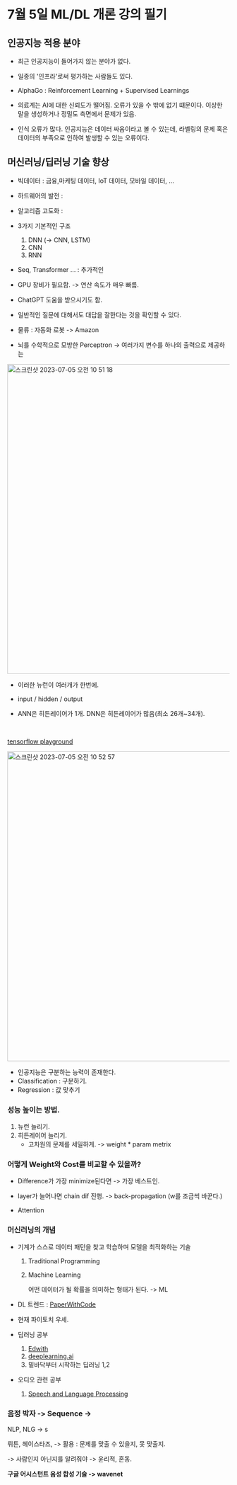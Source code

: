 # 7월 5일 ML/DL 개론 강의 필기

## 인공지능 적용 분야
- 최근 인공지능이 들어가지 않는 분야가 없다.

- 일종의 '인프라'로써 평가하는 사람들도 있다.

- AlphaGo : Reinforcement Learning + Supervised Learnings

- 의료계는 AI에 대한 신뢰도가 떨어짐. 오류가 있을 수 밖에 없기 떄문이다. 이상한 말을 생성하거나 정밀도 측면에서 문제가 있음.

- 인식 오류가 많다. 인공지능은 데이터 싸움이라고 볼 수 있는데, 라벨링의 문제 혹은 데이터의 부족으로 인하여 발생할 수 있는 오류이다. 

## 머신러닝/딥러닝 기술 향상

- 빅데이터 : 금융,마케팅 데이터, IoT 데이터, 모바일 데이터, ...
- 하드웨어의 발전 : 
- 알고리즘 고도화 : 

- 3가지 기본적인 구조
    1. DNN (-> CNN, LSTM)
    2. CNN
    3. RNN 

- Seq, Transformer ... : 추가적인 

- GPU 장비가 필요함. -> 연산 속도가 매우 빠름. 

- ChatGPT 도움을 받으시기도 함. 
- 일반적인 질문에 대해서도 대답을 잘한다는 것을 확인할 수 있다. 

- 물류 : 자동화 로봇 -> Amazon 

- 뇌를 수학적으로 모방한 Perceptron -> 여러가지 변수를 하나의 출력으로 제공하는

<img width="700" alt="스크린샷 2023-07-05 오전 10 51 18" src="https://github.com/jwyeeh-dev/dataCampus_KU/assets/99489807/16b4569c-06c2-4f3c-8510-598987de06df">


- 이러한 뉴런이 여러개가 한번에.

- input / hidden / output

- ANN은 히든레이어가 1개. DNN은 히든레이어가 많음(최소 26개~34개).

<br>

[tensorflow playground](http://playground.tensorflow.org/)

<img width="700" alt="스크린샷 2023-07-05 오전 10 52 57" src="https://github.com/jwyeeh-dev/dataCampus_KU/assets/99489807/8ec1f7e7-b3b7-4b7b-84b0-edff820adce7">

</br>

- 인공지능은 구분하는 능력이 존재한다. 
- Classification : 구분하기.
- Regression : 값 맞추기

### 성능 높이는 방법.
1. 뉴런 늘리기.
2. 히든레이어 늘리기.
    - 고차원의 문제를 세밀하게. -> weight * param metrix

### 어떻게 Weight와 Cost를 비교할 수 있을까?

- Difference가 가장 minimize된다면 -> 가장 베스트인.

- layer가 늘어나면 chain dif 진행. -> back-propagation (w를 조금씩 바꾼다.)
- Attention 


### 머신러닝의 개념
- 기계가 스스로 데이터 패턴을 찾고 학습하며 모델을 최적화하는 기술
    1. Traditional Programming

    2. Machine Learning 

        어떤 데이터가 될 확률을 의미하는 형태가 된다. -> ML

- DL 트렌드 : [PaperWithCode](https://paperswithcode.com/)

- 현재 파이토치 우세. 

- 딥러닝 공부 
    1. [Edwith](https://edwith.org)
    2. [deeplearning.ai](https://www.deeplearning.ai/)
    3. 밑바닥부터 시작하는 딥러닝 1,2

- 오디오 관련 공부
    1. [Speech and Language Processing](https://web.stanford.edu/~jurafsky/slp3/)
    
### 음정 박자 -> Sequence -> 

NLP, NLG -> s

뤼튼, 헤이스타즈, 
-> 활용 : 문제를 맞출 수 있을지, 못 맞출지.

-> 사람인지 아닌지를 알려줘야 -> 윤리적, 혼동.


**구글 어시스턴트 음성 합성 기술 -> wavenet**

